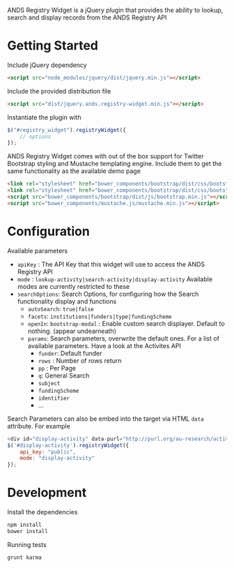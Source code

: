 ANDS Registry Widget is a jQuery plugin that provides the ability to lookup, search and display records from the ANDS Registry API

# Getting Started

Include jQuery dependency
```html
<script src="node_modules/jquery/dist/jquery.min.js"></script>
```

Include the provided distribution file
```html
<script src="dist/jquery.ands.registry-widget.min.js"></script>
```
Instantiate the plugin with 
```javascript
$("#registry_widget").registryWidget({
    // options
});
```
ANDS Registry Widget comes with out of the box support for Twitter Bootstrap styling and Mustache templating engine. Include them to get the same functionality as the available demo page
```html
<link rel="stylesheet" href="bower_components/bootstrap/dist/css/bootstrap.min.css">
<link rel="stylesheet" href="bower_components/bootstrap/dist/css/bootstrap-theme.min.css">
<script src="bower_components/bootstrap/dist/js/bootstrap.min.js"></script>
<script src="bower_components/mustache.js/mustache.min.js"></script>
```

# Configuration
Available parameters
* `apiKey` : The API Key that this widget will use to access the ANDS Registry API
* `mode` : `lookup-activity|search-activity|display-activity` Available modes are currently restricted to these
* `searchOptions`: Search Options, for configuring how the Search functionality display and functions
	* `autoSearch`: `true|false`
	* `facets`: `institutions|funders|type|fundingScheme`
	* `openIn`: `bootstrap-modal` : Enable custom search displayer. Default to nothing. (appear undearneath)
	* `params`: Search parameters, overwrite the default ones. For a list of available parameters. Have a look at the Activites API
		* `funder`: Default funder
		* `rows` : Number of rows return
		* `pp` : Per Page
		* `q`: General Search 
		* `subject` 
		* `fundingScheme`
		* `identifier`
		* ...

Search Parameters can also be embed into the target via HTML `data` attribute. For example
```javascript
<div id="display-activity" data-purl="http://purl.org/au-research/activitys/arc/DP140100435"></div>
$('#display-activity').registryWidget({
    api_key: "public",
    mode: "display-activity"
});
```

# Development

Install the dependencies
```bash
npm install
bower install
```
Running tests
```bash
grunt karma
```